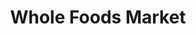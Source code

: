 ---
title: "Whole Foods Market"
url: /atlanta/whole-foods-market-roswell-road/
shop: supermarket
---